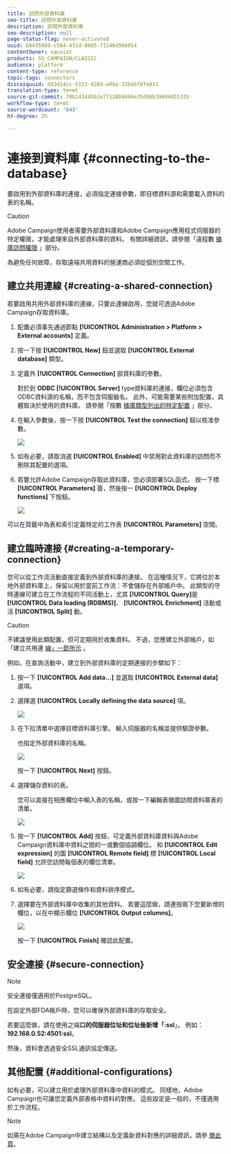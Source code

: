 ```yaml
---
title: 訪問外部資料庫
seo-title: 訪問外部資料庫
description: 訪問外部資料庫
seo-description: null
page-status-flag: never-activated
uuid: b84359b9-c584-431d-80d5-71146d9b6854
contentOwner: sauviat
products: SG_CAMPAIGN/CLASSIC
audience: platform
content-type: reference
topic-tags: connectors
discoiquuid: dd3d14cc-5153-428d-a98a-32b46f0fe811
translation-type: tm+mt
source-git-commit: 70b143445b2e77128b9404e35d96b39694d55335
workflow-type: tm+mt
source-wordcount: '643'
ht-degree: 2%

---
```



# 連接到資料庫 {#connecting-to-the-database}

要啟用到外部資料庫的連接，必須指定連接參數，即目標資料源和需要載入資料的表的名稱。

>[!CAUTION]
>
>Adobe Campaign使用者需要外部資料庫和Adobe Campaign應用程式伺服器的特定權限，才能處理來自外部資料庫的資料。 有關詳細資訊，請參閱「遠程數 [據庫訪問權限](../../platform/using/remote-database-access-rights.md) 」部分。
>
>為避免任何故障，存取遠端共用資料的營運商必須從個別空間工作。

## 建立共用連線 {#creating-a-shared-connection}

若要啟用共用外部資料庫的連線，只要此連線啟用，您就可透過Adobe Campaign存取資料庫。

1. 配置必須事先通過節點 **[!UICONTROL Administration > Platform > External accounts]** 定義。
1. 按一下按 **[!UICONTROL New]** 鈕並選取 **[!UICONTROL External database]** 類型。
1. 定義外 **[!UICONTROL Connection]** 部資料庫的參數。

   對於到 **ODBC** **[!UICONTROL Server]** type資料庫的連接，欄位必須包含ODBC資料源的名稱，而不包含伺服器名。 此外，可能需要某些附加配置，具體取決於使用的資料庫。 請參閱「按數 [據庫類型列出的特定配置](../../platform/using/specific-configuration-database.md) 」部分。

1. 在輸入參數後，按一下按 **[!UICONTROL Test the connection]** 鈕以核准參數。

   ![](assets/wf-external-account-create.png)

1. 如有必要，請取消選 **[!UICONTROL Enabled]** 中禁用對此資料庫的訪問而不刪除其配置的選項。
1. 若要允許Adobe Campaign存取此資料庫，您必須部署SQL函式。 按一下標 **[!UICONTROL Parameters]** 簽，然後按一 **[!UICONTROL Deploy functions]** 下按鈕。

   ![](assets/wf-external-account-functions.png)

可以在頁籤中為表和索引定義特定的工作表 **[!UICONTROL Parameters]** 空間。

## 建立臨時連接 {#creating-a-temporary-connection}

您可以從工作流活動直接定義到外部資料庫的連接。 在這種情況下，它將位於本地外部資料庫上，保留以用於當前工作流：不會儲存在外部帳戶中。 此類型的守時連線可建立在工作流程的不同活動上，尤其 **[!UICONTROL Query]**&#x200B;是 **[!UICONTROL Data loading (RDBMS)]**、 **[!UICONTROL Enrichment]** 活動或活 **[!UICONTROL Split]** 動。

>[!CAUTION]
>
>不建議使用此類配置，但可定期用於收集資料。 不過，您應建立外部帳戶，如「建立共用連 [線」一節所示](#creating-a-shared-connection) 。

例如，在查詢活動中，建立到外部資料庫的定期連接的步驟如下：

1. 按一下 **[!UICONTROL Add data...]** 並選取 **[!UICONTROL External data]** 選項。
1. 選擇選 **[!UICONTROL Locally defining the data source]** 項。

   ![](assets/wf_add_data_local_external_data.png)

1. 在下拉清單中選擇目標資料庫引擎。 輸入伺服器的名稱並提供驗證參數。

   也指定外部資料庫的名稱。

   ![](assets/wf_add_data_local_external_data_param.png)

   按一下 **[!UICONTROL Next]** 按鈕。

1. 選擇儲存資料的表。

   您可以直接在相應欄位中輸入表的名稱，或按一下編輯表徵圖訪問資料庫表的清單。

   ![](assets/wf_add_data_local_external_data_select_table.png)

1. 按一下 **[!UICONTROL Add]** 按鈕，可定義外部資料庫資料與Adobe Campaign資料庫中資料之間的一或數個協調欄位。 和 **[!UICONTROL Edit expression]** 的圖 **[!UICONTROL Remote field]** 標 **[!UICONTROL Local field]** 允許您訪問每個表的欄位清單。

   ![](assets/wf_add_data_local_external_data_join.png)

1. 如有必要，請指定篩選條件和資料排序模式。
1. 選擇要在外部資料庫中收集的其他資料。 若要這麼做，請連按兩下您要新增的欄位，以在中顯示欄位 **[!UICONTROL Output columns]**。

   ![](assets/wf_add_data_local_external_data_select.png)

   按一下 **[!UICONTROL Finish]** 確認此配置。

## 安全連接 {#secure-connection}

>[!NOTE]
>
>安全連接僅適用於PostgreSQL。

在設定外部FDA帳戶時，您可以確保外部資料庫的存取安全。

若要這麼做，請在使用之端&#x200B;**口的伺服器位址和位址後新增「:ssl**」。 例如： **192.168.0.52:4501:ssl**。

然後，資料會透過安全SSL通訊協定傳送。

## 其他配置 {#additional-configurations}

如有必要，可以建立用於處理外部資料庫中資料的模式。 同樣地，Adobe Campaign也可讓您定義外部表格中資料的對應。 這些設定是一般的，不僅適用於工作流程。

>[!NOTE]
>
>如需在Adobe Campaign中建立結構以及定義新資料對應的詳細資訊，請參 [閱此頁](../../configuration/using/about-schema-edition.md)。